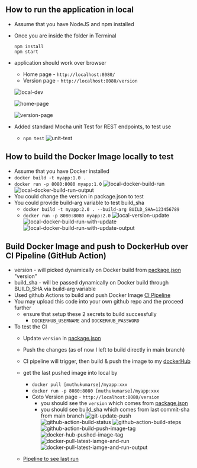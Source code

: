## How to run the application in local
- Assume that you have NodeJS and npm installed
- Once you are inside the folder in Terminal
  ```
  npm install
  npm start
  ```
- application should work over browser 
  - Home page - `http://localhost:8080/`
  - Version page - `http://localhost:8080/version`

  ![local-dev](./evidence/local-dev.png)

  ![home-page](./evidence/rest-home.png) 

  ![version-page](./evidence/rest-version.png)

- Added standard Mocha unit Test for REST endpoints, to test use
  - `npm test`
  ![unit-test](./evidence/myapp-unit-test.png)

## How to build the Docker Image locally to test
- Assume that you have Docker installed
- `docker build -t myapp:1.0 .`
- `docker run -p 8080:8080 myapp:1.0`
  ![local-docker-build-run](./evidence/local-docker-build-run.png)
  ![local-docker-build-run-output](./evidence/local-docker-build-run-output.png)
- You could change the version in package.json to test 
- You could provide build-arg variable to test build_sha
  - `docker build -t myapp:2.0 . --build-arg BUILD_SHA=123456789`
  - `docker run -p 8080:8080 myapp:2.0`
  ![local-version-update](./evidence/local-version-update.png)
  ![local-docker-build-run-with-update](./evidence/local-docker-build-run-with-update.png)
  ![local-docker-build-run-with-update-output](./evidence/local-docker-build-run-with-update-output.png)


## Build Docker Image  and push to DockerHub over CI Pipeline (GitHub Action)
- version - will picked dynamically on Docker build from [package.json](./package.json) "version" 
- build_sha - will be passed dynamically on Docker build through BUILD_SHA via build-arg variable
- Used github Actions to build and push Docker Image [CI Pipeline](./.github/workflows/docker-image.yml)
- You may upload this code into your own github repo and the proceed further
  - ensure that setup these 2 secrets to build successfully
    - `DOCKERHUB_USERNAME` and `DOCKERHUB_PASSWORD`
- To test the CI
  - Update `version` in [package.json](./package.json)
  - Push the changes (as of now I left to build directly in main branch)
  - CI pipeline will trigger, then build & push the image to my [dockerHub](https://hub.docker.com/repository/docker/[muthukumarse]/myapp/general) 
  - get the last pushed image into local by
    - `docker pull [muthukumarse]/myapp:xxx`
    - `docker run -p 8080:8080 [muthukumarse]/myapp:xxx`
    - Goto Version page - `http://localhost:8080/version`
      - you should see the `version` which comes from [package.json](./package.json)
      - you should see build_sha which comes from last commit-sha from main branch
      ![git-update-push](./evidence/git-update-push.png) 
      ![github-action-build-status](./evidence/github-action-build-status.png) 
      ![github-action-build-steps](./evidence/github-action-build-steps.png) 
      ![github-action-build-push-image-tag](./evidence/github-action-build-push-image-tag.png) 
      ![docker-hub-pushed-image-tag](./evidence/docker-hub-pushed-image-tag.png) 
      ![docker-pull-latest-iamge-and-run](./evidence/docker-pull-latest-iamge-and-run.png) 
      ![docker-pull-latest-iamge-and-run-output](./evidence/docker-pull-latest-iamge-and-run-output.png) 

  - [Pipeline to see last run](https://github.com/muthukumarse/myapp/actions/runs/4086840840/jobs/7046621780)
